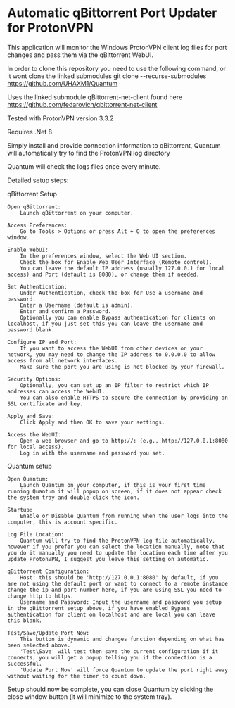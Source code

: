 # Automatic qBittorrent Port Updater for ProtonVPN

This application will monitor the Windows ProtonVPN client log files for port changes and pass them via the qBittorrent WebUI.

In order to clone this repository you need to use the following command, or it wont clone the linked submodules
git clone --recurse-submodules https://github.com/UHAXM1/Quantum

Uses the linked submodule qBittorrent-net-client found here
https://github.com/fedarovich/qbittorrent-net-client

Tested with ProtonVPN version 3.3.2

Requires .Net 8

Simply install and provide connection information to qBittorrent, Quantum will automatically try to find the ProtonVPN log directory

Quantum will check the logs files once every minute.

Detailed setup steps:

qBittorrent Setup

	Open qBittorrent:
		Launch qBittorrent on your computer.
 
	Access Preferences:
		Go to Tools > Options or press Alt + O to open the preferences window.

	Enable WebUI:
		In the preferences window, select the Web UI section.
		Check the box for Enable Web User Interface (Remote control).
		You can leave the default IP address (usually 127.0.0.1 for local access) and Port (default is 8080), or change them if needed.

	Set Authentication:
		Under Authentication, check the box for Use a username and password.
		Enter a Username (default is admin).
		Enter and confirm a Password.
		Optionally you can enable Bypass authentication for clients on localhost, if you just set this you can leave the username and password blank.

	Configure IP and Port:
		If you want to access the WebUI from other devices on your network, you may need to change the IP address to 0.0.0.0 to allow access from all network interfaces.
		Make sure the port you are using is not blocked by your firewall.

	Security Options:
		Optionally, you can set up an IP filter to restrict which IP addresses can access the WebUI.
		You can also enable HTTPS to secure the connection by providing an SSL certificate and key.

	Apply and Save:
		Click Apply and then OK to save your settings.

	Access the WebUI:
		Open a web browser and go to http://: (e.g., http://127.0.0.1:8080 for local access).
		Log in with the username and password you set.
	
Quantum setup

	Open Quantum:
		Launch Quantum on your computer, if this is your first time running Quantum it will popup on screen, if it does not appear check the system tray and double-click the icon.
		
	Startup:
		Enable or Disable Quantum from running when the user logs into the computer, this is account specific.
		
	Log File Location:
		Quantum will try to find the ProtonVPN log file automatically, however if you prefer you can select the location manually, note that you do it manually you need to update the location each time after you update ProtonVPN, I suggest you leave this setting on automatic.
		
	qBittorrent Configuration:
		Host: this should be 'http://127.0.0.1:8080' by default, if you are not using the default port or want to connect to a remote instance change the ip and port number here, if you are using SSL you need to change http to https.
		Username and Password: Input the username and password you setup in the qBittorrent setup above, if you have enabled Bypass authentication for client on localhost and are local you can leave this blank.
		
	Test/Save/Update Port Now:
		This button is dynamic and changes function depending on what has been selected above.
		'Test\Save' will test then save the current configuration if it connects, you will get a popup telling you if the connection is a successful.
		'Update Port Now' will force Quantum to update the port right away without waiting for the timer to count down.

Setup should now be complete, you can close Quantum by clicking the close window button (it will minimize to the system tray).